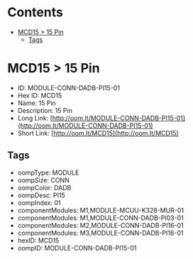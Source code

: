 



Contents
========

* [MCD15 > 15 Pin](#mcd15--15-pin)
	* [Tags](#tags)

# MCD15 > 15 Pin

- ID: MODULE-CONN-DADB-PI15-01
- Hex ID: MCD15
- Name: 15 Pin
- Description: 15 Pin
- Long Link: [http://oom.lt/MODULE-CONN-DADB-PI15-01](http://oom.lt/MODULE-CONN-DADB-PI15-01)
- Short Link: [http://oom.lt/MCD15](http://oom.lt/MCD15)

## Tags

- oompType: MODULE
- oompSize: CONN
- oompColor: DADB
- oompDesc: PI15
- oompIndex: 01
- componentModules: M1,MODULE-MCUU-K328-MUR-01
- componentModules: M1,MODULE-CONN-DADB-PI03-01
- componentModules: M2,MODULE-CONN-DADB-PI16-01
- componentModules: M3,MODULE-CONN-DADB-PI16-01
- hexID: MCD15
- oompID: MODULE-CONN-DADB-PI15-01
